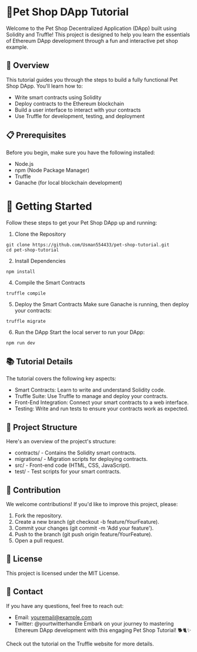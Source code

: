 # 🐾Pet Shop DApp Tutorial
Welcome to the Pet Shop Decentralized Application (DApp) built using Solidity and Truffle! This project is designed to help you learn the essentials of Ethereum DApp development through a fun and interactive pet shop example.

## 🌟 Overview
This tutorial guides you through the steps to build a fully functional Pet Shop DApp. You'll learn how to:
- Write smart contracts using Solidity
- Deploy contracts to the Ethereum blockchain
- Build a user interface to interact with your contracts
- Use Truffle for development, testing, and deployment

## 📋 Prerequisites
Before you begin, make sure you have the following installed:
- Node.js
- npm (Node Package Manager)
- Truffle
- Ganache (for local blockchain development)

# 🚀 Getting Started
Follow these steps to get your Pet Shop DApp up and running:

1. Clone the Repository
```
git clone https://github.com/Usman554433/pet-shop-tutorial.git
cd pet-shop-tutorial
```
2. Install Dependencies
```
npm install
```

4. Compile the Smart Contracts
```
truffle compile
```

5. Deploy the Smart Contracts
Make sure Ganache is running, then deploy your contracts:
```
truffle migrate
```

6. Run the DApp
Start the local server to run your DApp:
```
npm run dev
```

## 📚 Tutorial Details
The tutorial covers the following key aspects:
- Smart Contracts: Learn to write and understand Solidity code.
- Truffle Suite: Use Truffle to manage and deploy your contracts.
- Front-End Integration: Connect your smart contracts to a web interface.
- Testing: Write and run tests to ensure your contracts work as expected.

## 🔧 Project Structure
Here's an overview of the project's structure:
- contracts/ - Contains the Solidity smart contracts.
- migrations/ - Migration scripts for deploying contracts.
- src/ - Front-end code (HTML, CSS, JavaScript).
- test/ - Test scripts for your smart contracts.

## 🤝 Contribution
We welcome contributions! If you'd like to improve this project, please:

1. Fork the repository.
2. Create a new branch (git checkout -b feature/YourFeature).
3. Commit your changes (git commit -m 'Add your feature').
4. Push to the branch (git push origin feature/YourFeature).
5. Open a pull request.

## 📜 License
This project is licensed under the MIT License.

## 💬 Contact
If you have any questions, feel free to reach out:

- Email: youremail@example.com
- Twitter: @yourtwitterhandle
Embark on your journey to mastering Ethereum DApp development with this engaging Pet Shop Tutorial! 🐕🐈✨

Check out the tutorial on the Truffle website for more details.
